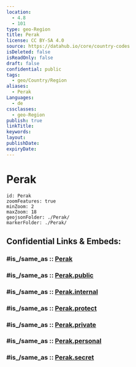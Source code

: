 ```yaml
---
location:
  - 4.8
  - 101
type: geo-Region
title: Perak
license: CC BY-SA 4.0
source: https://datahub.io/core/country-codes
isDeleted: false
isReadOnly: false
draft: false
confidential: public
tags:
  - geo/Country/Region
aliases:
  - Perak
Languages:
  - de
cssclasses:
  - geo-Region
publish: true
linkTitle:
keywords:
layout:
publishDate:
expiryDate:
---
```


# Perak

```leaflet
id: Perak
zoomFeatures: true 
minZoom: 2 
maxZoom: 18
geojsonFolder: ./Perak/
markerFolder: ./Perak/
```


## Confidential Links & Embeds: 

### #is_/same_as :: [Perak](/_Standards/Earth/Continent/Asia/Asia~South~East/Malay_Archipelago/Malaysia/States~Malaysia/Perak.md) 

### #is_/same_as :: [Perak.public](/_public/Earth/Continent/Asia/Asia~South~East/Malay_Archipelago/Malaysia/States~Malaysia/Perak.public.md) 

### #is_/same_as :: [Perak.internal](/_internal/Earth/Continent/Asia/Asia~South~East/Malay_Archipelago/Malaysia/States~Malaysia/Perak.internal.md) 

### #is_/same_as :: [Perak.protect](/_protect/Earth/Continent/Asia/Asia~South~East/Malay_Archipelago/Malaysia/States~Malaysia/Perak.protect.md) 

### #is_/same_as :: [Perak.private](/_private/Earth/Continent/Asia/Asia~South~East/Malay_Archipelago/Malaysia/States~Malaysia/Perak.private.md) 

### #is_/same_as :: [Perak.personal](/_personal/Earth/Continent/Asia/Asia~South~East/Malay_Archipelago/Malaysia/States~Malaysia/Perak.personal.md) 

### #is_/same_as :: [Perak.secret](/_secret/Earth/Continent/Asia/Asia~South~East/Malay_Archipelago/Malaysia/States~Malaysia/Perak.secret.md)

